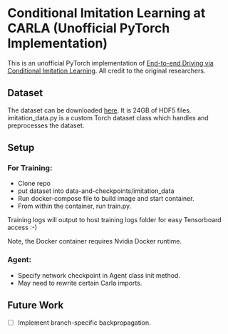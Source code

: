 # Conditional Imitation Learning at CARLA (Unofficial PyTorch Implementation)

This is an unofficial PyTorch implementation of [End-to-end Driving via Conditional Imitation Learning](https://arxiv.org/abs/1710.02410). All credit to the original researchers.

## Dataset

The dataset can be downloaded [here](https://drive.google.com/file/d/1hloAeyamYn-H6MfV1dRtY1gJPhkR55sY/view). It is 24GB of HDF5
files. imitation_data.py is a custom Torch dataset class which handles and preprocesses the dataset.

## Setup 
### For Training:
- Clone repo
- put dataset into data-and-checkpoints/imitation_data
- Run docker-compose file to build image and start container.
- From within the container, run train.py.

Training logs will output to host training logs folder for easy Tensorboard access :-)

Note, the Docker container requires Nvidia Docker runtime.

### Agent:
- Specify network checkpoint in Agent class init method.
- May need to rewrite certain Carla imports.


## Future Work

- [ ] Implement branch-specific backpropagation.
